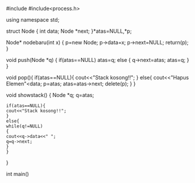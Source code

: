 #include<iostream>
#include<process.h>
 
using namespace std;
 
struct Node
{
	int data;
	Node *next;
}*atas=NULL,*p;
 
Node* nodebaru(int x)
{
	p=new Node;
	p->data=x;
	p->next=NULL;
	return(p);
}
 
void push(Node *q)
{
	if(atas==NULL)
	atas=q;
	else
	{
	q->next=atas;
	atas=q;
	}
}
 
void pop(){
	if(atas==NULL){
	cout<<"Stack kosong!!";
	}
	else{
	cout<<"Hapus Elemen"<<atas->data;
	p=atas;
	atas=atas->next;
	delete(p);
	}
	}
 
void showstack()
{
	Node *q;
	q=atas;
 
	if(atas==NULL){
	cout<<"Stack kosong!!";
	}
	else{
	while(q!=NULL)
	{
	cout<<q->data<<" ";
	q=q->next;
	}	
	}
}
 
int main()
